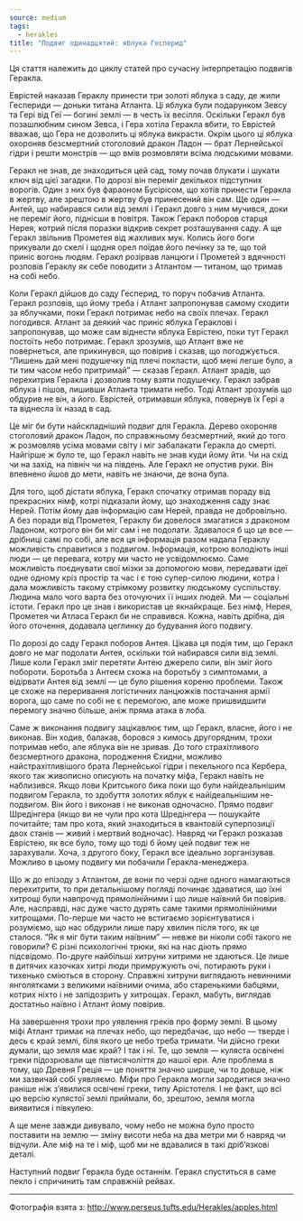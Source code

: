 ```yaml
---
source: medium
tags:
  - herakles
title: "Подвиг одинадцятий: яблука Гесперид"
---
```


Ця стаття належить до циклу статей про сучасну інтерпретацію подвигів Геракла.

Еврістей наказав Гераклу принести три золоті яблука з саду, де жили Геспериди — доньки титана Атланта. 
Ці яблука були подарунком Зевсу та Гері від Геї — богині землі — в честь їх весілля. 
Оскільки Геракл був позашлюбним сином Зевса, і Гера хотіла Геракла вбити, то Еврістей вважав, що Гера не дозволить ці яблука викрасти. 
Окрім цього ці яблука охороняв безсмертний стоголовий дракон Ладон — брат Лернейської гідри і решти монстрів — що вмів розмовляти всіма людськими мовами.

Геракл не знав, де знаходиться цей сад, тому почав блукати і шукати ключ від цієї загадки. 
По дорозі він переміг декількох підступних ворогів. 
Один з них був фараоном Бусірісом, що хотів принести Геракла в жертву, але зрештою в жертву був принесений він сам. 
Ще один — Антей, що набирався сили від землі і Геракл довго з ним мучився, доки не переміг його, піднісши в повітря. 
Також Геракл поборов старця Нерея, котрий після поразки відкрив секрет розташування саду. 
А ще Геракл звільнив Прометея від жахливих мук. 
Колись його боги прикували до скелі і щодня орел поїдав його печінку за те, що той приніс вогонь людям. 
Геракл розірвав ланцюги і Прометей з вдячності розповів Гераклу як себе поводити з Атлантом — титаном, що тримав на собі небо.

Коли Геракл дійшов до саду Гесперид, то поруч побачив Атланта. 
Геракл розповів, що йому треба і Атлант запропонував самому сходити за яблучками, поки Геракл потримає небо на своїх плечах. 
Геракл погодився. 
Атлант за деякий час приніс яблука Гераклові і запропонував, що може сам віднести яблука Еврістею, поки тут Геракл постоїть небо потримає. 
Геракл зрозумів, що Атлант вже не повернеться, але прикинувся, що повірив і сказав, що погоджується. 
“Лишень дай мені подушечку під плечі покласти, щоб мені легше було, а ти тим часом небо притримай” — сказав Геракл. 
Атлант зрадів, що перехитрив Геракла і дозволив тому взяти подушечку. 
Геракл забрав яблука і пішов, лишивши Атланта тримати небо. 
Тоді Атлант зрозумів що обдурив не він, а його. 
Еврістей, отримавши яблука, повернув їх Гері а та віднесла їх назад в сад.

Це міг би бути найскладніший подвиг для Геракла. 
Дерево охороняв стоголовий дракон Ладон, по справжньому безсмертний, який до того ж розмовляв усіма мовами світу і міг забалакати Геракла до смерті. 
Найгірше ж було те, що Геракл навіть не знав куди йому йти. 
Чи на схід чи на захід, на північ чи на південь. 
Але Геракл не опустив руки. 
Він впевнено йшов до мети, навіть не знаючи, де вона була.

Для того, щоб дістати яблука, Геракл спочатку отримав пораду від прекрасних німф, котрі підказали йому, що знаходження саду знає Нерей. 
Потім йому дав інформацію сам Нерей, правда не добровільно. 
А без поради від Прометея, Гераклу би довелося змагатися з драконом Ладоном, котрого він би міг сам і не подолати. 
Здавалося б що це все — дрібниці самі по собі, але вся ця інформація разом надала Гераклу можливість справитися з подвигом. 
Інформація, котрою володіють інші люди — це перевага, котру ми часто не усвідомлюємо. 
Саме можливість поєднувати свої мізки за допомогою мови, передавати ідеї одне одному кріз простір та час і є тою супер-силою людини, котра і дала можливість такому стрімкому розвитку людському суспільству. 
Людина мало чого варта без оточуючих її інших людей. 
Ми — соціальні істоти. 
Геракл про це знав і використав це якнайкраще. 
Без німф, Нерея, Прометея чи Атласа Геракл би не справився. 
Кожна, навіть дрібна, дія його оточення, додавала цеглинку до будування його подвигу.

По дорозі до саду Геракл поборов Антея. 
Цікава ця подія тим, що Геракл довго не маг подолати Антея, оскільки той набирався сили від землі. 
Лише коли Геракл зміг перетяти Антею джерело сили, він зміг його побороти. 
Боротьба з Антеєм схожа на боротьбу з симптомами, а відірвати Антея від землі — це було рішення кореню проблеми. 
Також це схоже на переривання логістичних ланцюжків постачання армії ворога, що саме по собі не є перемогою, але може пришвидшити перемогу значно більше, аніж пряма атака в лоба.

Саме ж виконання подвигу зацікавлює тим, що Геракл, власне, його і не виконав. 
Він ходив, балакав, боровся з кимось другорядним, трохи потримав небо, але яблука він не зривав. 
До того страхітливого безсмертного дракона, породження Єхидни, можливо найстрахітливішого брата Лернейської гідри і пекельного пса Кербера, якого так живописно описують на початку міфа, Геракл навіть не наблизився. 
Якщо лови Критського бика поки що були найідеальнішим подвигом Геракла, то здобуття золотих яблук є найідеальнішим не-подвигом. 
Він його і виконав і не виконав одночасно. 
Прямо подвиг Шредінгера (якщо ви не чули про кота Шредінгера — пошукайте почитайте; там про кота, який знаходиться в квантовій суперпозиції двох станів — живий і мертвий водночас). 
Навряд чи Геракл розказав Еврістею, як все було, тому що тоді б йому цей подвиг теж не зарахували. 
Хоча, з другого боку, Геракл все ідеально зорганізував. 
Можливо в цьому подвигу ми побачили Геракла-менеджера.

Що ж до епізоду з Атлантом, де вони по черзі одне одного намагаються перехитрити, то при детальнішому погляді починає здаватися, що їхні хитрощі були навпрочуд прямолінійними і що лише наївний би повірив. 
Але, насправді, нас дуже часто дурять саме такими прямолінійними хитрощами. 
По-перше ми часто не встигаємо зорієнтуватися і розуміємо, що нас обдурили лише пару хвилин після того, як це сталося. 
“Як я міг бути таким наївним” — невже ви ніколи собі такого не говорили? 
Є різні психологічні трюки, які на нас діють прямо підсвідомо. 
По-друге найбільші хитруни хитрими не здаються. 
Це лише в дитячих казочках хитрі люди примружують очі, потирають руки і тихенько сміються в сторону. 
Справжні хитруни виглядають невинними янголятками з великими наївними очима, або старенькими бабцями, котрих ніхто і не запідозрить у хитрощах. 
Геракл, мабуть, виглядав достатньо наївно і Атлант йому повірив.

На завершення трохи про уявлення греків про форму землі. 
В цьому міфі Атлант тримає на плечах небо, що передбачає, що небо — тверде і десь є край землі, біля якого це небо треба тримати. 
Чи дійсно греки думали, що земля має край? 
І так і ні. 
Те, що земля — куляста освічені греки підозрювали ще півтисячоліття до нашої ери. 
Але проблема в тому, що Древня Греція — це поняття значно ширше, чи то довше, ніж ми зазвичай собі уявляємо. 
Міфи про Геракла могли зародитися значно раніше ніж з’явилися освічені греки, типу Арістотеля. 
І не факт, що всі цю версію кулястої землі приймали, бо, зрештою, земля могла виявитися і півкулею.

А ще мене завжди дивувало, чому небо не можна було просто поставити на землю — зміну висоти неба на два метри ми б навряд чи відчули. 
Але міф на те і міф, щоб ми не вдавалися в такі дріб’язкові деталі.

Наступний подвиг Геракла буде останнім. 
Геракл спуститься в саме пекло і спричинить там справжній рейвах.

---

Фотографія взята з: http://www.perseus.tufts.edu/Herakles/apples.html